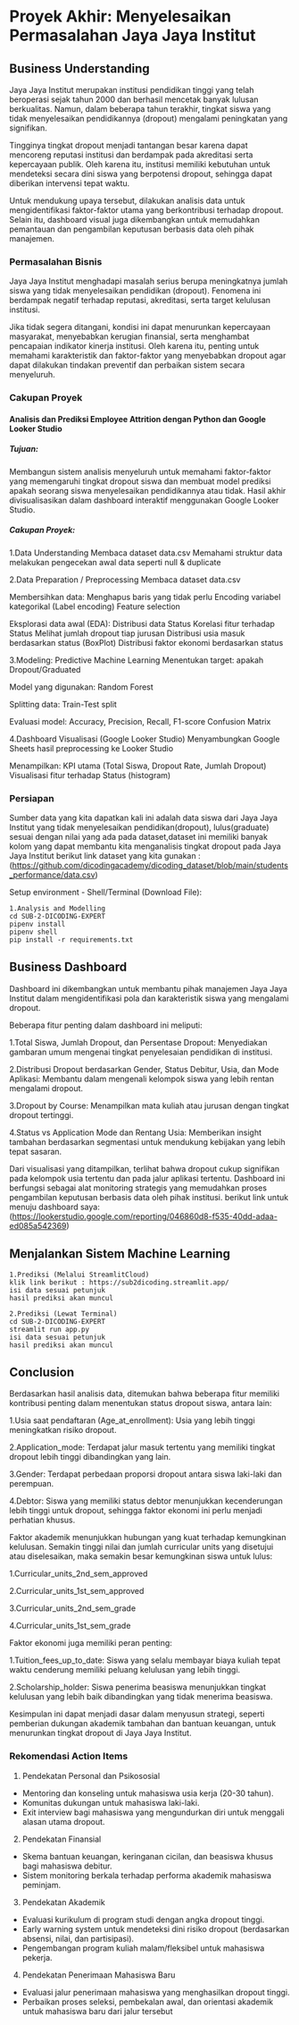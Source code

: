 # Proyek Akhir: Menyelesaikan Permasalahan Jaya Jaya Institut

## Business Understanding
Jaya Jaya Institut merupakan institusi pendidikan tinggi yang telah beroperasi sejak tahun 2000 dan berhasil mencetak banyak lulusan berkualitas. Namun, dalam beberapa tahun terakhir, tingkat siswa yang tidak menyelesaikan pendidikannya (dropout) mengalami peningkatan yang signifikan.

Tingginya tingkat dropout menjadi tantangan besar karena dapat mencoreng reputasi institusi dan berdampak pada akreditasi serta kepercayaan publik. Oleh karena itu, institusi memiliki kebutuhan untuk mendeteksi secara dini siswa yang berpotensi dropout, sehingga dapat diberikan intervensi tepat waktu.

Untuk mendukung upaya tersebut, dilakukan analisis data untuk mengidentifikasi faktor-faktor utama yang berkontribusi terhadap dropout. Selain itu, dashboard visual juga dikembangkan untuk memudahkan pemantauan dan pengambilan keputusan berbasis data oleh pihak manajemen.

### Permasalahan Bisnis
Jaya Jaya Institut menghadapi masalah serius berupa meningkatnya jumlah siswa yang tidak menyelesaikan pendidikan (dropout). Fenomena ini berdampak negatif terhadap reputasi, akreditasi, serta target kelulusan institusi.

Jika tidak segera ditangani, kondisi ini dapat menurunkan kepercayaan masyarakat, menyebabkan kerugian finansial, serta menghambat pencapaian indikator kinerja institusi. Oleh karena itu, penting untuk memahami karakteristik dan faktor-faktor yang menyebabkan dropout agar dapat dilakukan tindakan preventif dan perbaikan sistem secara menyeluruh.

### Cakupan Proyek
#### Analisis dan Prediksi Employee Attrition dengan Python dan Google Looker Studio

##### Tujuan:
Membangun sistem analisis menyeluruh untuk memahami faktor-faktor yang memengaruhi tingkat dropout siswa dan membuat model prediksi apakah seorang siswa menyelesaikan pendidikannya atau tidak. Hasil akhir divisualisasikan dalam dashboard interaktif menggunakan Google Looker Studio.

##### Cakupan Proyek:
1.Data Understanding
Membaca dataset data.csv
Memahami struktur data 
melakukan pengecekan awal data seperti null & duplicate

2.Data Preparation / Preprocessing
Membaca dataset data.csv

Membersihkan data:
Menghapus baris yang tidak perlu
Encoding variabel kategorikal (Label encoding)
Feature selection

Eksplorasi data awal (EDA):
Distribusi data Status
Korelasi fitur terhadap Status
Melihat jumlah dropout tiap jurusan
Distribusi usia masuk berdasarkan status (BoxPlot)
Distribusi faktor ekonomi berdasarkan status

3.Modeling: Predictive Machine Learning
Menentukan target: apakah Dropout/Graduated

Model yang digunakan:
Random Forest

Splitting data: 
Train-Test split

Evaluasi model:
Accuracy, Precision, Recall, F1-score
Confusion Matrix

4.Dashboard Visualisasi (Google Looker Studio)
Menyambungkan Google Sheets hasil preprocessing ke Looker Studio

Menampilkan:
KPI utama (Total Siswa, Dropout Rate, Jumlah Dropout)
Visualisasi fitur terhadap Status (histogram)
### Persiapan

Sumber data yang kita dapatkan kali ini adalah data siswa dari Jaya Jaya Institut yang tidak menyelesaikan pendidikan(dropout), lulus(graduate) sesuai dengan nilai yang ada pada dataset,dataset ini memiliki banyak kolom yang dapat membantu kita menganalisis tingkat dropout pada Jaya Jaya Institut
berikut link dataset yang kita gunakan : (https://github.com/dicodingacademy/dicoding_dataset/blob/main/students_performance/data.csv)

Setup environment - Shell/Terminal (Download File):

```
1.Analysis and Modelling 
cd SUB-2-DICODING-EXPERT
pipenv install
pipenv shell
pip install -r requirements.txt
```
## Business Dashboard
Dashboard ini dikembangkan untuk membantu pihak manajemen Jaya Jaya Institut dalam mengidentifikasi pola dan karakteristik siswa yang mengalami dropout.

Beberapa fitur penting dalam dashboard ini meliputi:

1.Total Siswa, Jumlah Dropout, dan Persentase Dropout: Menyediakan gambaran umum mengenai tingkat penyelesaian pendidikan di institusi.

2.Distribusi Dropout berdasarkan Gender, Status Debitur, Usia, dan Mode Aplikasi: Membantu dalam mengenali kelompok siswa yang lebih rentan mengalami dropout.

3.Dropout by Course: Menampilkan mata kuliah atau jurusan dengan tingkat dropout tertinggi.

4.Status vs Application Mode dan Rentang Usia: Memberikan insight tambahan berdasarkan segmentasi untuk mendukung kebijakan yang lebih tepat sasaran.

Dari visualisasi yang ditampilkan, terlihat bahwa dropout cukup signifikan pada kelompok usia tertentu dan pada jalur aplikasi tertentu. Dashboard ini berfungsi sebagai alat monitoring strategis yang memudahkan proses pengambilan keputusan berbasis data oleh pihak institusi.
berikut link untuk menuju dashboard saya: (https://lookerstudio.google.com/reporting/046860d8-f535-40dd-adaa-ed085a542369)

## Menjalankan Sistem Machine Learning
```
1.Prediksi (Melalui StreamlitCloud)
klik link berikut : https://sub2dicoding.streamlit.app/
isi data sesuai petunjuk
hasil prediksi akan muncul
```
```
2.Prediksi (Lewat Terminal)
cd SUB-2-DICODING-EXPERT
streamlit run app.py
isi data sesuai petunjuk
hasil prediksi akan muncul
```

## Conclusion
Berdasarkan hasil analisis data, ditemukan bahwa beberapa fitur memiliki kontribusi penting dalam menentukan status dropout siswa, antara lain:

1.Usia saat pendaftaran (Age_at_enrollment): Usia yang lebih tinggi meningkatkan risiko dropout.

2.Application_mode: Terdapat jalur masuk tertentu yang memiliki tingkat dropout lebih tinggi dibandingkan yang lain.

3.Gender: Terdapat perbedaan proporsi dropout antara siswa laki-laki dan perempuan.

4.Debtor: Siswa yang memiliki status debtor menunjukkan kecenderungan lebih tinggi untuk dropout, sehingga faktor ekonomi ini perlu menjadi perhatian khusus.

Faktor akademik menunjukkan hubungan yang kuat terhadap kemungkinan kelulusan. Semakin tinggi nilai dan jumlah curricular units yang disetujui atau diselesaikan, maka semakin besar kemungkinan siswa untuk lulus:

1.Curricular_units_2nd_sem_approved

2.Curricular_units_1st_sem_approved

3.Curricular_units_2nd_sem_grade

4.Curricular_units_1st_sem_grade

Faktor ekonomi juga memiliki peran penting:

1.Tuition_fees_up_to_date: Siswa yang selalu membayar biaya kuliah tepat waktu cenderung memiliki peluang kelulusan yang lebih tinggi.

2.Scholarship_holder: Siswa penerima beasiswa menunjukkan tingkat kelulusan yang lebih baik dibandingkan yang tidak menerima beasiswa.

Kesimpulan ini dapat menjadi dasar dalam menyusun strategi, seperti pemberian dukungan akademik tambahan dan bantuan keuangan, untuk menurunkan tingkat dropout di Jaya Jaya Institut.

### Rekomendasi Action Items
1. Pendekatan Personal dan Psikososial
  - Mentoring dan konseling untuk mahasiswa usia kerja (20-30 tahun).
  - Komunitas dukungan untuk mahasiswa laki-laki.
  - Exit interview bagi mahasiswa yang mengundurkan diri untuk menggali alasan utama dropout.
2. Pendekatan Finansial
  - Skema bantuan keuangan, keringanan cicilan, dan beasiswa khusus bagi mahasiswa debitur.
  - Sistem monitoring berkala terhadap performa akademik mahasiswa peminjam.
3. Pendekatan Akademik
  - Evaluasi kurikulum di program studi dengan angka dropout tinggi.
  - Early warning system untuk mendeteksi dini risiko dropout (berdasarkan absensi, nilai, dan partisipasi).
  - Pengembangan program kuliah malam/fleksibel untuk mahasiswa pekerja.
4. Pendekatan Penerimaan Mahasiswa Baru
  - Evaluasi jalur penerimaan mahasiswa yang menghasilkan dropout tinggi.
  - Perbaikan proses seleksi, pembekalan awal, dan orientasi akademik untuk mahasiswa baru dari jalur tersebut
